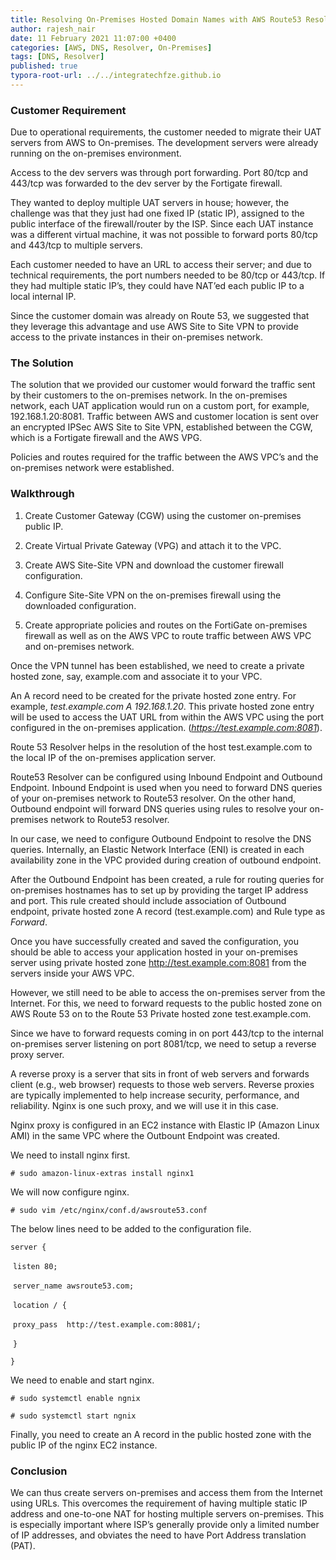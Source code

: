 ```yaml
---
title: Resolving On-Premises Hosted Domain Names with AWS Route53 Resolver
author: rajesh_nair
date: 11 February 2021 11:07:00 +0400
categories: [AWS, DNS, Resolver, On-Premises]
tags: [DNS, Resolver]
published: true
typora-root-url: ../../integratechfze.github.io
---
```


### **Customer Requirement**

Due to operational requirements, the customer needed to migrate their UAT servers from AWS to On-premises. The development servers were already running on the on-premises environment.

Access to the dev servers was through port forwarding. Port 80/tcp and 443/tcp was forwarded to the dev server by the Fortigate firewall.

They wanted to deploy multiple UAT servers in house; however, the challenge was that they just had one fixed IP (static IP), assigned to the public interface of the firewall/router by the ISP. Since each UAT instance was a different virtual machine, it was not possible to forward ports 80/tcp and 443/tcp to multiple servers.

Each customer needed to have an URL to access their server; and due to technical requirements, the port numbers needed to be 80/tcp or 443/tcp. If they had multiple static IP’s, they could have NAT’ed each public IP to a local internal IP.

Since the customer domain was already on Route 53, we suggested that they leverage this advantage and use AWS Site to Site VPN to provide access to the private instances in their on-premises network.

### **The Solution**

The solution that we provided our customer would forward the traffic sent by their customers to the on-premises network. In the on-premises network, each UAT application would run on a custom port, for example, 192.168.1.20:8081. Traffic between AWS and customer location is sent over an encrypted IPSec AWS Site to Site VPN, established between the CGW, which is a Fortigate firewall and the AWS VPG.

Policies and routes required for the traffic between the AWS VPC’s and the on-premises network were established.

### Walkthrough

1. Create Customer Gateway (CGW) using the customer on-premises public IP.

2. Create Virtual Private Gateway (VPG) and attach it to the VPC.

3. Create AWS Site-Site VPN and download the customer firewall configuration.

4. Configure Site-Site VPN on the on-premises firewall using the downloaded configuration.

5. Create appropriate policies and routes on the FortiGate on-premises firewall as well as on the AWS VPC to route traffic between AWS VPC and on-premises network.

Once the VPN tunnel has been established, we need to create a private hosted zone, say, example.com and associate it to your VPC.

An A record need to be created for the private hosted zone entry. For example, *test.example.com A 192.168.1.20*. This private hosted zone entry will be used to access the UAT URL from within the AWS VPC using the port configured in the on-premises application. (*https://test.example.com:8081*). 

Route 53 Resolver helps in the resolution of the host test.example.com to the local IP of the on-premises application server. 

Route53 Resolver can be configured using Inbound Endpoint and Outbound Endpoint. Inbound Endpoint is used when you need to forward DNS queries of your on-premises network to Route53 resolver. On the other hand, Outbound endpoint will forward DNS queries using rules to resolve your on-premises network to Route53 resolver. 

In our case, we need to configure Outbound Endpoint to resolve the DNS queries. Internally, an Elastic Network Interface (ENI) is created in each availability zone in the VPC provided during creation of outbound endpoint. 

 After the Outbound Endpoint has been created, a rule for routing queries for on-premises hostnames has to set up by providing the target IP address and port. This rule created should include association of Outbound endpoint, private hosted zone A record (test.example.com) and Rule type as *Forward*.

 Once you have successfully created and saved the configuration, you should be able to access your application hosted in your on-premises server using private hosted zone http://test.example.com:8081 from the servers inside your AWS VPC.

However, we still need to be able to access the on-premises server from the Internet. For this, we need to forward requests to the public hosted zone on AWS Route 53 on to the Route 53 Private hosted zone test.example.com. 

Since we have to forward requests coming in on port 443/tcp to the internal on-premises server listening on port 8081/tcp, we need to setup a reverse proxy server.

A reverse proxy is a server that sits in front of web servers and forwards client (e.g., web browser) requests to those web servers. Reverse proxies are typically implemented to help increase security, performance, and reliability. Nginx is one such proxy, and we will use it in this case.

Nginx proxy is configured in an EC2 instance with Elastic IP (Amazon Linux AMI) in the same VPC where the Outbount Endpoint was created. 

We need to install nginx first.

`# sudo amazon-linux-extras install nginx1`

We will now configure nginx. 

`# sudo vim /etc/nginx/conf.d/awsroute53.conf`

The below lines need to be added to the configuration file.

`server {`   

​		`listen 80;`   

​		`server_name awsroute53.com;`  

​		 `location / {`     

​			`proxy_pass  http://test.example.com:8081/;`   

​		`}`  

`}`  

 

We need to enable and start nginx.

`# sudo systemctl enable ngnix`

`# sudo systemctl start ngnix`

 

Finally, you need to create an A record in the public hosted zone with the public IP of the nginx EC2 instance. 

### **Conclusion**

We can thus create servers on-premises and access them from the Internet using URLs. This overcomes the requirement of having multiple static IP address and one-to-one NAT for hosting multiple servers on-premises. This is especially important where ISP’s generally provide only a limited number of IP addresses, and obviates the need to have Port Address translation (PAT).   

